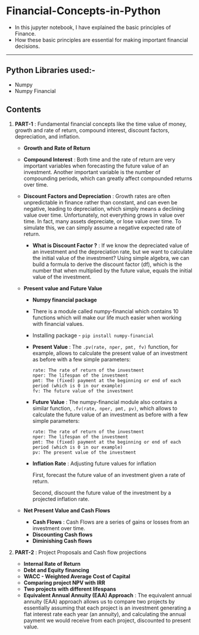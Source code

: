 # Financial-Concepts-in-Python

  * In this jupyter notebook, I have explained the basic principles of Finance. 
  * How these basic principles are essential for making important financial decisions.

---
## Python Libraries used:-
 
  * Numpy
  * Numpy Financial

## Contents

 1. **PART-1** : Fundamental financial concepts like the time value of money, growth and rate of return, compound interest, discount factors, depreciation, and inflation.
 
    - **Growth and Rate of Return**
    - **Compound Interest** : Both time and the rate of return are very important variables when forecasting the future value of an investment. Another important variable is the number of compounding periods, which can greatly affect compounded returns over time.
    - **Discount Factors and Depreciation** : Growth rates are often unpredictable in finance rather than constant, and can even be negative, leading to depreciation, which simply means a declining value over time. Unfortunately, not everything grows in value over time. In fact, many assets depreciate, or lose value over time. To simulate this, we can simply assume a negative expected rate of return.
      - **What is Discount Factor ?** : If we know the depreciated value of an investment and the depreciation rate, but we want to calculate the initial value of the investment? Using simple algebra, we can build a formula to derive the discount factor (df), which is the number that when multiplied by the future value, equals the initial value of the investment.
    - **Present value and Future Value**
      - **Numpy financial package**
      - There is a module called numpy-financial which contains 10 functions which will make our life much easier when working with financial values.
      - Installing package - `pip install numpy-financial`
      - **Present Value** : The `.pv(rate, nper, pmt, fv)` function, for example, allows to calculate the present value of an investment as before with a few simple parameters:    
        ```
        rate: The rate of return of the investment
        nper: The lifespan of the investment
        pmt: The (fixed) payment at the beginning or end of each period (which is 0 in our example)
        fv: The future value of the investment
        ```
      - **Future Value** : The numpy-financial module also contains a similar function, `.fv(rate, nper, pmt, pv)`, which allows to calculate the future value of an investment as before with a few simple parameters:
        ```
        rate: The rate of return of the investment
        nper: The lifespan of the investment
        pmt: The (fixed) payment at the beginning or end of each period (which is 0 in our example)
        pv: The present value of the investment
        ```
      - **Inflation Rate** : Adjusting future values for inflation

        First, forecast the future value of an investment given a rate of return.

        Second, discount the future value of the investment by a projected inflation rate.
        
    - **Net Present Value and Cash Flows**
      - **Cash Flows** : Cash Flows are a series of gains or losses from an investment over time.
      - **Discounting Cash flows**
      - **Diminishing Cash flows**
      
 2. **PART-2** : Project Proposals and Cash flow projections
    - **Internal Rate of Return**
    - **Debt and Equity financing**
    - **WACC - Weighted Average Cost of Capital**
    - **Comparing project NPV with IRR**
    - **Two projects with different lifespans**
    - **Equivalent Annual Annuity (EAA) Approach** : The equivalent annual annuity (EAA) approach allows us to compare two projects by essentially assuming that each project is an investment generating a flat interest rate each year (an annuity), and calculating the annual payment we would receive from each project, discounted to present value.
    

